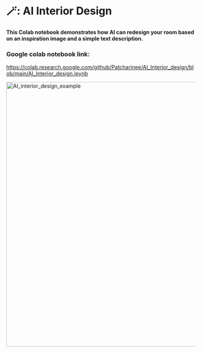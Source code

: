 # 🪄: AI Interior Design

#### This Colab notebook demonstrates how AI can redesign your room based on an inspiration image and a simple text description.  
### Google colab notebook link:
https://colab.research.google.com/github/Patcharinee/AI_Interior_design/blob/main/AI_Interior_design.ipynb

<img width="1536" height="704" alt="AI_interior_design_example" src="https://github.com/user-attachments/assets/dffc4dfd-989d-4540-8f47-fb5f0bd6b4ea" />

